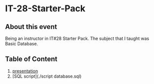 # IT-28-Starter-Pack

## About this event
Being an instructor in IT#28 Starter Pack. The subject that I taught was Basic Database.

## Table of Content
1. [presentation](https://docs.google.com/presentation/d/1mMKesUUgX0p4NaiO4XzLVcOFZBjAlTvQHKeR0gsAaX8/edit?usp=sharing)
2. [SQL script](./script database.sql)
